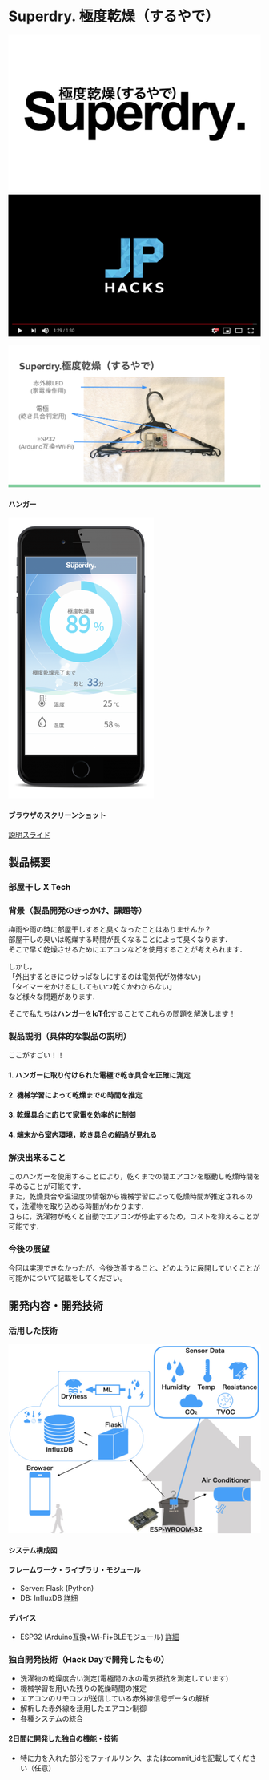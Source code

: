 # Superdry. 極度乾燥（するやで）

![Smart Hanger](images/superdry.png)
[![Smart Hanger](images/image.png)](https://www.youtube.com/watch?v=G5rULR53uMk)

![Smart Hanger](images/hanger.png)
#### ハンガー
![Smart Hanger](images/app.png)
#### ブラウザのスクリーンショット

[説明スライド](https://docs.google.com/presentation/d/1nkwwaOGhunLVJAqDFw6KqY2loXBuYRNtskNffqp4-LA/edit?usp=sharing)

## 製品概要
### 部屋干し X Tech

### 背景（製品開発のきっかけ、課題等）
<!-- ここに
- こんかいのプロダクトの開発に至った背景
- 着目した顧客・顧客の課題・現状
を記入してください -->

梅雨や雨の時に部屋干しすると臭くなったことはありませんか？  
部屋干しの臭いは乾燥する時間が長くなることによって臭くなります．  
そこで早く乾燥させるためにエアコンなどを使用することが考えられます．

しかし，  
「外出するときにつけっぱなしにするのは電気代が勿体ない」  
「タイマーをかけるにしてもいつ乾くかわからない」  
など様々な問題があります．

そこで私たちは**ハンガー**を**IoT化**することでこれらの問題を解決します！


### 製品説明（具体的な製品の説明）
<!-- こちらに製品の概要・特徴について説明を記載してください。 -->

ここがすごい！！

<!-- - ハンガーに電極を付けて衣服の乾き具合を測定 -->
<!-- - 温度・湿度を測定し，機械学習により残り時間を推定 -->
<!-- - InfluxDBでグラフが見れるよ -->
<!-- - ブラウザで室内環境，乾き具合の経過が見れる -->
<!-- - BLEでWi-FiのSSIDやPASSを設定できるよ -->

<!-- ### 特長（ここがすごい！！）-->

#### 1. ハンガーに取り付けられた電極で乾き具合を正確に測定

#### 2. 機械学習によって乾燥までの時間を推定

#### 3. 乾燥具合に応じて家電を効率的に制御

#### 4. 端末から室内環境，乾き具合の経過が見れる

### 解決出来ること
<!-- この製品を利用することによって最終的に解決できることについて記載をしてください。 -->

このハンガーを使用することにより，乾くまでの間エアコンを駆動し乾燥時間を早めることが可能です．  
また，乾燥具合や温湿度の情報から機械学習によって乾燥時間が推定されるので，洗濯物を取り込める時間がわかります．  
さらに，洗濯物が乾くと自動でエアコンが停止するため，コストを抑えることが可能です．

### 今後の展望
今回は実現できなかったが、今後改善すること、どのように展開していくことが可能かについて記載をしてください。


## 開発内容・開発技術
### 活用した技術

![Smart Hanger](images/system.jpeg)
#### システム構成図
<!-- #### API・データ -->
<!-- 今回スポンサーから提供されたAPI、製品などの外部技術があれば記述をして下さい。 -->

#### フレームワーク・ライブラリ・モジュール
* Server: Flask (Python)
* DB: InfluxDB
[詳細](servers/README.md)

#### デバイス
* ESP32 (Arduino互換+Wi-Fi+BLEモジュール)
[詳細](hardware/README.md)

<!-- ### 研究内容・事前開発プロダクト（任意） -->
<!-- ご自身やチームの研究内容や，事前に持ち込みをしたプロダクトがある場合は、こちらに実績なども含め記載をして下さい。-->

### 独自開発技術（Hack Dayで開発したもの）
- 洗濯物の乾燥度合い測定(電極間の水の電気抵抗を測定しています)
- 機械学習を用いた残りの乾燥時間の推定
- エアコンのリモコンが送信している赤外線信号データの解析
- 解析した赤外線を活用したエアコン制御
- 各種システムの統合

#### 2日間に開発した独自の機能・技術
<!-- * 独自で開発したものの内容をこちらに記載してください -->
* 特に力を入れた部分をファイルリンク、またはcommit_idを記載してください（任意）
